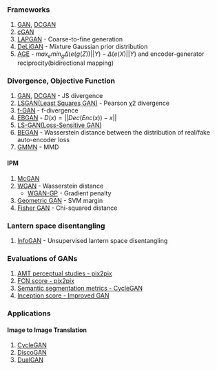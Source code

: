### Frameworks
1. [GAN](https://papers.nips.cc/paper/5423-generative-adversarial-nets.pdf), [DCGAN](https://arxiv.org/abs/1511.06434)
1. [cGAN](arxiv.org/abs/1411.1784)
1. [LAPGAN](http://papers.nips.cc/paper/5773-deep-generative-image-models-using-a-laplacian-pyramid-of-adversarial-networks.pdf) - Coarse-to-fine generation
1. [DeLiGAN](https://arxiv.org/abs/1706.02071) - Mixture Gaussian prior distribution
1. [AGE](https://arxiv.org/abs/1704.02304) - $max_emin_g\Delta(e(g(Z))||Y)-\Delta(e(X)||Y)$ and encoder-generator reciprocity(bidirectional mapping)


### Divergence, Objective Function
1. [GAN](https://papers.nips.cc/paper/5423-generative-adversarial-nets.pdf), [DCGAN](https://arxiv.org/abs/1511.06434) - JS divergence
1. [LSGAN(Least Squares GAN)](https://pdfs.semanticscholar.org/0bbc/35bdbd643fb520ce349bdd486ef2c490f1fc.pdf) - Pearson χ2 divergence
1. [f-GAN](https://arxiv.org/abs/1606.00709) - f-divergence
1. [EBGAN](https://arxiv.org/abs/1609.03126) - $D(x) = ||Dec(Enc(x)) − x||$
1. [LS-GAN(Loss-Sensitive GAN)](https://arxiv.org/abs/1701.06264)
1. [BEGAN](https://arxiv.org/abs/1703.10717) - Wasserstein distance between the distribution of real/fake auto-encoder loss
1. [GMMN](http://proceedings.mlr.press/v37/li15.pdf) - MMD

#### IPM
1. [McGAN](https://arxiv.org/abs/1702.08398)
1. [WGAN](https://arxiv.org/abs/1701.07875) - Wasserstein distance
    - [WGAN-GP](https://arxiv.org/abs/1704.00028) - Gradient penalty
1. [Geometric GAN](https://arxiv.org/abs/1705.02894) - SVM margin
1. [Fisher GAN](https://arxiv.org/abs/1705.09675) - Chi-squared distance


### Lantern space disentangling
1. [InfoGAN](https://arxiv.org/abs/1606.03657) - Unsupervised lantern space disentangling


### Evaluations of GANs
1. [AMT perceptual studies - pix2pix](https://arxiv.org/pdf/1611.07004.pdf)
1. [FCN score - pix2pix](https://arxiv.org/pdf/1611.07004.pdf)
1. [Semantic segmentation metrics - CycleGAN](https://arxiv.org/abs/1703.10593)
1. [Inception score - Improved GAN](https://arxiv.org/abs/1606.03498)


### Applications

#### Image to Image Translation
1. [CycleGAN](https://arxiv.org/abs/1703.10593)
1. [DiscoGAN](https://arxiv.org/abs/1703.05192)
1. [DualGAN](https://arxiv.org/abs/1704.02510)
